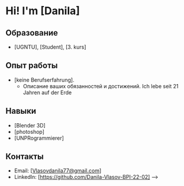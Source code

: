 # Hi! I'm [Danila]

## Образование
- [UGNTU], [Student], [3. kurs]

## Опыт работы
- [keine Berufserfahrung].
  - Описание ваших обязанностей и достижений.
Ich lebe seit 21 Jahren auf der Erde

## Навыки
- [Blender 3D]
- [photoshop]
- [UNPRogrammierer]

## Контакты
- Email: [Vlasovdanila77@gmail.com]
- LinkedIn: [https://github.com/Danila-Vlasov-BPI-22-02]
-->
